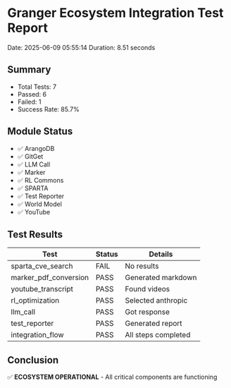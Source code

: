 # Granger Ecosystem Integration Test Report

Date: 2025-06-09 05:55:14
Duration: 8.51 seconds

## Summary
- Total Tests: 7
- Passed: 6
- Failed: 1
- Success Rate: 85.7%

## Module Status
- ✅ ArangoDB
- ✅ GitGet
- ✅ LLM Call
- ✅ Marker
- ✅ RL Commons
- ✅ SPARTA
- ✅ Test Reporter
- ✅ World Model
- ✅ YouTube

## Test Results
| Test | Status | Details |
|------|--------|---------|
| sparta_cve_search | FAIL | No results |
| marker_pdf_conversion | PASS | Generated markdown |
| youtube_transcript | PASS | Found videos |
| rl_optimization | PASS | Selected anthropic |
| llm_call | PASS | Got response |
| test_reporter | PASS | Generated report |
| integration_flow | PASS | All steps completed |

## Conclusion
✅ **ECOSYSTEM OPERATIONAL** - All critical components are functioning
